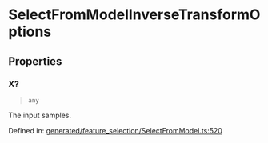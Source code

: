 # SelectFromModelInverseTransformOptions

## Properties

### X?

> `any`

The input samples.

Defined in:  [generated/feature\_selection/SelectFromModel.ts:520](https://github.com/transitive-bullshit/scikit-learn-ts/blob/92ab806/packages/sklearn/src/generated/feature_selection/SelectFromModel.ts#L520)
